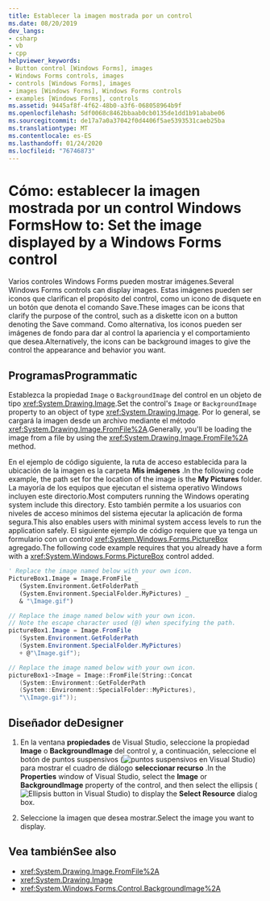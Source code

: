 ```yaml
---
title: Establecer la imagen mostrada por un control
ms.date: 08/20/2019
dev_langs:
- csharp
- vb
- cpp
helpviewer_keywords:
- Button control [Windows Forms], images
- Windows Forms controls, images
- controls [Windows Forms], images
- images [Windows Forms], Windows Forms controls
- examples [Windows Forms], controls
ms.assetid: 9445af8f-4f62-48b0-a3f6-068058964b9f
ms.openlocfilehash: 5df0068c8462bbaab0cb0135de1dd1b91ababe06
ms.sourcegitcommit: de17a7a0a37042f0d4406f5ae5393531caeb25ba
ms.translationtype: MT
ms.contentlocale: es-ES
ms.lasthandoff: 01/24/2020
ms.locfileid: "76746873"
---
```

# <a name="how-to-set-the-image-displayed-by-a-windows-forms-control"></a><span data-ttu-id="181e0-102">Cómo: establecer la imagen mostrada por un control Windows Forms</span><span class="sxs-lookup"><span data-stu-id="181e0-102">How to: Set the image displayed by a Windows Forms control</span></span>

<span data-ttu-id="181e0-103">Varios controles Windows Forms pueden mostrar imágenes.</span><span class="sxs-lookup"><span data-stu-id="181e0-103">Several Windows Forms controls can display images.</span></span> <span data-ttu-id="181e0-104">Estas imágenes pueden ser iconos que clarifican el propósito del control, como un icono de disquete en un botón que denota el comando Save.</span><span class="sxs-lookup"><span data-stu-id="181e0-104">These images can be icons that clarify the purpose of the control, such as a diskette icon on a button denoting the Save command.</span></span> <span data-ttu-id="181e0-105">Como alternativa, los iconos pueden ser imágenes de fondo para dar al control la apariencia y el comportamiento que desea.</span><span class="sxs-lookup"><span data-stu-id="181e0-105">Alternatively, the icons can be background images to give the control the appearance and behavior you want.</span></span>

## <a name="programmatic"></a><span data-ttu-id="181e0-106">Programas</span><span class="sxs-lookup"><span data-stu-id="181e0-106">Programmatic</span></span>

<span data-ttu-id="181e0-107">Establezca la propiedad `Image` o `BackgroundImage` del control en un objeto de tipo <xref:System.Drawing.Image>.</span><span class="sxs-lookup"><span data-stu-id="181e0-107">Set the control's `Image` or `BackgroundImage` property to an object of type <xref:System.Drawing.Image>.</span></span> <span data-ttu-id="181e0-108">Por lo general, se cargará la imagen desde un archivo mediante el método <xref:System.Drawing.Image.FromFile%2A>.</span><span class="sxs-lookup"><span data-stu-id="181e0-108">Generally, you'll be loading the image from a file by using the <xref:System.Drawing.Image.FromFile%2A> method.</span></span>

<span data-ttu-id="181e0-109">En el ejemplo de código siguiente, la ruta de acceso establecida para la ubicación de la imagen es la carpeta **Mis imágenes** .</span><span class="sxs-lookup"><span data-stu-id="181e0-109">In the following code example, the path set for the location of the image is the **My Pictures** folder.</span></span> <span data-ttu-id="181e0-110">La mayoría de los equipos que ejecutan el sistema operativo Windows incluyen este directorio.</span><span class="sxs-lookup"><span data-stu-id="181e0-110">Most computers running the Windows operating system include this directory.</span></span> <span data-ttu-id="181e0-111">Esto también permite a los usuarios con niveles de acceso mínimos del sistema ejecutar la aplicación de forma segura.</span><span class="sxs-lookup"><span data-stu-id="181e0-111">This also enables users with minimal system access levels to run the application safely.</span></span> <span data-ttu-id="181e0-112">El siguiente ejemplo de código requiere que ya tenga un formulario con un control <xref:System.Windows.Forms.PictureBox> agregado.</span><span class="sxs-lookup"><span data-stu-id="181e0-112">The following code example requires that you already have a form with a <xref:System.Windows.Forms.PictureBox> control added.</span></span>

```vb
' Replace the image named below with your own icon.
PictureBox1.Image = Image.FromFile _
   (System.Environment.GetFolderPath _
   (System.Environment.SpecialFolder.MyPictures) _
   & "\Image.gif")
```

```csharp
// Replace the image named below with your own icon.
// Note the escape character used (@) when specifying the path.
pictureBox1.Image = Image.FromFile
   (System.Environment.GetFolderPath
   (System.Environment.SpecialFolder.MyPictures)
   + @"\Image.gif");
```

```cpp
// Replace the image named below with your own icon.
pictureBox1->Image = Image::FromFile(String::Concat
   (System::Environment::GetFolderPath
   (System::Environment::SpecialFolder::MyPictures),
   "\\Image.gif"));
```

## <a name="designer"></a><span data-ttu-id="181e0-113">Diseñador de</span><span class="sxs-lookup"><span data-stu-id="181e0-113">Designer</span></span>

1. <span data-ttu-id="181e0-114">En la ventana **propiedades** de Visual Studio, seleccione la propiedad **Image** o **BackgroundImage** del control y, a continuación, seleccione el botón de puntos suspensivos (![puntos suspensivos en Visual Studio](./media/visual-studio-ellipsis-button.png)) para mostrar el cuadro de diálogo **seleccionar recurso** .</span><span class="sxs-lookup"><span data-stu-id="181e0-114">In the **Properties** window of Visual Studio, select the **Image** or **BackgroundImage** property of the control, and then select the ellipsis (![Ellipsis button in Visual Studio](./media/visual-studio-ellipsis-button.png)) to display the **Select Resource** dialog box.</span></span>

2. <span data-ttu-id="181e0-115">Seleccione la imagen que desea mostrar.</span><span class="sxs-lookup"><span data-stu-id="181e0-115">Select the image you want to display.</span></span>

## <a name="see-also"></a><span data-ttu-id="181e0-116">Vea también</span><span class="sxs-lookup"><span data-stu-id="181e0-116">See also</span></span>

- <xref:System.Drawing.Image.FromFile%2A>
- <xref:System.Drawing.Image>
- <xref:System.Windows.Forms.Control.BackgroundImage%2A>
